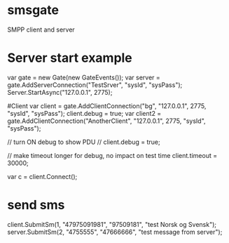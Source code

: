 # smsgate
SMPP client and server

# Server start example
var gate = new Gate(new GateEvents());
var server = gate.AddServerConnection("TestSrver", "sysId", "sysPass");
Server.StartAsync("127.0.0.1", 2775);

#Client
var client = gate.AddClientConnection("bg", "127.0.0.1", 2775, "sysId", "sysPass");
client.debug = true;
var client2 = gate.AddClientConnection("AnotherClient", "127.0.0.1", 2775, "sysId", "sysPass");

// turn ON debug to show PDU
// client.debug = true;

// make timeout longer for debug, no impact on test time
client.timeout = 30000;

var c = client.Connect();

# send sms
client.SubmitSm(1, "47975091981", "97509181", "test Norsk og Svensk");
server.SubmitSm(2, "4755555", "47666666", "test message from server");
